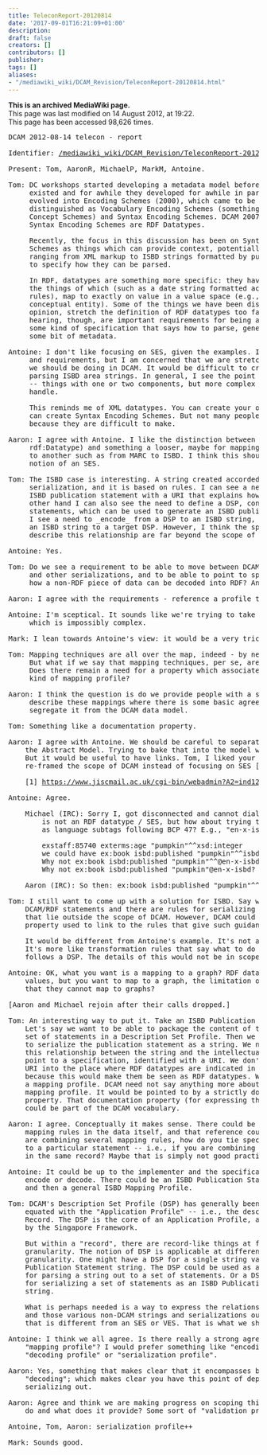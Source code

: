 ```yaml
---
title: TeleconReport-20120814
date: '2017-09-01T16:21:09+01:00'
description: 
draft: false
creators: []
contributors: []
publisher: 
tags: []
aliases:
- "/mediawiki_wiki/DCAM_Revision/TeleconReport-20120814.html"
---
```


 **This is an archived MediaWiki page.**  
This page was last modified on 14 August 2012, at 19:22.  
This page has been accessed 98,626 times.

<pre>DCAM 2012-08-14 telecon - report

Identifier: <a href="/mediawiki_wiki/DCAM_Revision/TeleconReport-20120814.md" class="external free" rel="nofollow">/mediawiki_wiki/DCAM_Revision/TeleconReport-20120814</a>

Present: Tom, AaronR, MichaelP, MarkM, Antoine.

Tom: DC workshops started developing a metadata model before RDF
     existed and for awhile they developed for awhile in parallel. Schemes (1997)
     evolved into Encoding Schemes (2000), which came to be 
     distinguished as Vocabulary Encoding Schemes (something like SKOS
     Concept Schemes) and Syntax Encoding Schemes. DCAM 2007 said 
     Syntax Encoding Schemes are RDF Datatypes.

     Recently, the focus in this discussion has been on Syntax Encoding
     Schemes as things which can provide context, potentially, to things
     ranging from XML markup to ISBD strings formatted by punctuation, or
     to specify how they can be parsed.

     In RDF, datatypes are something more specific: they have a lexical space,
     the things of which (such as a date string formatted according to certain
     rules), map to exactly on value in a value space (e.g., a date seen as a
     conceptual entity). Some of the things we have been discussing, in my
     opinion, stretch the definition of RDF datatypes too far. What I'm
     hearing, though, are important requirements for being able to point to
     some kind of specification that says how to parse, generate, or interpret
     some bit of metadata.

Antoine: I don't like focusing on SES, given the examples. I see the motivation
     and requirements, but I am concerned that we are stretching things beyond what
     we should be doing in DCAM. It would be difficult to create specifications for
     parsing ISBD area strings. In general, I see the point for having simple SESes
     -- things with one or two components, but more complex things are difficult to
     handle.

     This reminds me of XML datatypes. You can create your own, just like you
     can create Syntax Encoding Schemes. But not many people are doing these
     because they are difficult to make.

Aaron: I agree with Antoine. I like the distinction between SES (which equals
     rdf:Datatype) and something a looser, maybe for mapping from one serialization
     to another such as from MARC to ISBD. I think this should be separated from the
     notion of an SES.

Tom: The ISBD case is interesting. A string created accorded to ISBD is a
     serialization, and it is based on rules. I can see a need for associating an
     ISBD publication statement with a URI that explains how to parse it. On the
     other hand I can also see the need to define a DSP, consisting of a set of RDF
     statements, which can be used to generate an ISBD publication statement string.
     I see a need to _encode_ from a DSP to an ISBD string, or vice versa to _decode_
     an ISBD string to a target DSP. However, I think the specifications that
     describe this relationship are far beyond the scope of RDF. Are we on the same page?

Antoine: Yes.

Tom: Do we see a requirement to be able to move between DCAM (RDF) statements
     and other serializations, and to be able to point to specification which says
     how a non-RDF piece of data can be decoded into RDF? And the other way around?

Aaron: I agree with the requirements - reference a profile that describes the relationship.

Antoine: I'm sceptical. It sounds like we're trying to take on the general mapping problem,
     which is impossibly complex.

Mark: I lean towards Antoine's view: it would be a very tricky problem to handle.

Tom: Mapping techniques are all over the map, indeed - by necessity very ad-hoc.  
     But what if we say that mapping techniques, per se, are out of scope of DCAM.
     Does there remain a need for a property which associates a blob of data to some 
     kind of mapping profile?

Aaron: I think the question is do we provide people with a space and syntax to
     describe these mappings where there is some basic agreement, being careful to
     segregate it from the DCAM data model.

Tom: Something like a documentation property.

Aaron: I agree with Antoine. We should be careful to separate this work from
    the Abstract Model. Trying to bake that into the model would be a nightmare.
    But it would be useful to have links. Tom, I liked your posting which
    re-framed the scope of DCAM instead of focusing on SES [1].

    [1] <a href="https://www.jiscmail.ac.uk/cgi-bin/webadmin?A2=ind1208&amp;L=dc-architecture&amp;P=8494" class="external free" rel="nofollow">https://www.jiscmail.ac.uk/cgi-bin/webadmin?A2=ind1208&amp;L=dc-architecture&amp;P=8494</a>

Antoine: Agree.

    Michael (IRC): Sorry I, got disconnected and cannot dial back in. I agree that this
        is not an RDF datatype / SES, but how about trying to deal with cases like ISBD
        as language subtags following BCP 47? E.g., "en-x-isbd"

        exstaff:85740 exterms:age "pumpkin"^^xsd:integer
        we could have ex:book isbd:published "pumpkin"^^isbd:pubStatementType
        Why not ex:book isbd:published "pumpkin"^^@en-x-isbd?
        Why not ex:book isbd:published "pumpkin"@en-x-isbd?

    Aaron (IRC): So then: ex:book isbd:published "pumpkin"^^xsd:string

Tom: I still want to come up with a solution for ISBD. Say we have some
    DCAM/RDF statements and there are rules for serializing them -- rules 
    that lie outside the scope of DCAM. However, DCAM could provide the 
    property used to link to the rules that give such guidance.

    It would be different from Antoine's example. It's not an RDF datatype.
    It's more like transformation rules that say what to do with something that
    follows a DSP. The details of this would not be in scope of DCAM.

Antoine: OK, what you want is a mapping to a graph? RDF datatypes map to
    values, but you want to map to a graph, the limitation of RDF datatypes being
    that they cannot map to graphs?

[Aaron and Michael rejoin after their calls dropped.]

Tom: An interesting way to put it. Take an ISBD Publication Statement.
    Let's say we want to be able to package the content of that statement as a
    set of statements in a Description Set Profile. Then we want to use that
    to serialize the publication statement as a string. We need to express
    this relationship between the string and the intellectual content -- to
    point to a specification, identified with a URI. We don't want to put that
    URI into the place where RDF datatypes are indicated in RDF serialization,
    because this would make them be seen as RDF datatypes. We might call it
    a mapping profile. DCAM need not say anything more about the nature of that
    mapping profile. It would be pointed to by a strictly documentational sort of
    property. That documentation property (for expressing the relationship)
    could be part of the DCAM vocabulary.

Aaron: I agree. Conceptually it makes sense. There could be some reference to
    mapping rules in the data itself, and that reference could be part of DCAM. But if you
    are combining several mapping rules, how do you tie specific specific mappings
    to a particular statement -- i.e., if you are combining several mapping rules
    in the same record? Maybe that is simply not good practice?

Antoine: It could be up to the implementer and the specification. ISBD tools to
    encode or decode. There could be an ISBD Publication Statement Mapping Profile,
    and then a general ISBD Mapping Profile.

Tom: DCAM's Description Set Profile (DSP) has generally been
    equated with the "Application Profile" -- i.e., the description of an Entire
    Record. The DSP is the core of an Application Profile, at any rate as defined
    by the Singapore Framework.

    But within a "record", there are record-like things at finer levels of
    granularity. The notion of DSP is applicable at different levels of
    granularity. One might have a DSP for a single string value such as an ISBD
    Publication Statement string. The DSP could be used as a mapping target
    for parsing a string out to a set of statements. Or a DSP could be used
    for serializing a set of statements as an ISBD Publication Statement
    string.

    What is perhaps needed is a way to express the relationship between that DSP
    and those various non-DCAM strings and serializations out there -- in a way
    that is different from an SES or VES. That is what we should be talking about.

Antoine: I think we all agree. Is there really a strong agreement for the term
    "mapping profile"? I would prefer something like "encoding profile" or
    "decoding profile" or "serialization profile".

Aaron: Yes, something that makes clear that it encompasses both "encoding" and
    "decoding"; which makes clear you have this point of departure and are
    serializing out.

Aaron: Agree and think we are making progress on scoping this. What can DCAM
    do and what does it provide? Some sort of "validation profile".

Antoine, Tom, Aaron: serialization profile++

Mark: Sounds good.
</pre>
